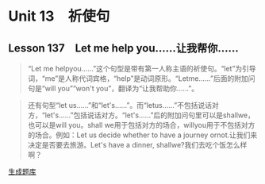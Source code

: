 ﻿ # Unit 13　祈使句
 ## Lesson 137　Let me help you……让我帮你……
 
> “Let me helpyou……”这个句型是带有第一人称主语的祈使句。“let”为引导词，“me”是人称代词宾格，“help”是动词原形。“Letme……”后面的附加问句是“will you”“won't you”，翻译为“让我帮助你……”。

> 还有句型“let us……”和“let's……”。而“letus……”不包括说话对方，“let's……”包括说话对方。“let's……”后的附加问句里可以是shallwe，也可以是will you。shall we用于包括对方的场合，willyou用于不包括对方的场合。例如：Let us decide whether to have a journey ornot.让我们来决定是否要去旅游。Let's have a dinner, shallwe?我们去吃个饭怎么样啊？


 [生成题库](./question/f137.json)